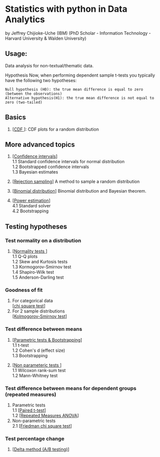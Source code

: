 # Statistics with python in Data Analytics

by Jeffrey Chijioke-Uche (IBM) (PhD Scholar - Information Technology - Harvard University & Walden University)    

## Usage:   
Data analysis for non-textual/thematic data. 

Hypothesis
Now, when performing dependent sample t-tests you typically have the following two hypotheses:

    Null hypothesis (H0): the true mean difference is equal to zero (between the observations)
    Alternative hypothesis(H1): the true mean difference is not equal to zero (two-tailed)
## Basics   

1. [<a href="https://github.com/schijioke-uche/python-paired-sample-t-test/blob/main/notebooks/CDF.ipynb">CDF </a>]: CDF plots for a random distribution   

## More advanced topics     
1. [<a href="https://github.com/schijioke-uche/python-paired-sample-t-test/blob/main/notebooks/confidence_intervals.ipynb">Confidence intervals</a>]    
	1.1  Standard confidence intervals for normal distribution   
	1.2  Bootstrapped confidence intervals   
	1.3  Bayesian estimates    

2. [<a href="https://github.com/schijioke-uche/python-paired-sample-t-test/blob/main/notebooks/Sampling%20a%20random%20distribution.ipynb">Rejection sampling</a>] A method to sample a random distribution     

3. [<a href="https://github.com/schijioke-uche/python-paired-sample-t-test/blob/main/notebooks/mle_binomial.ipynb">Binomial distribution</a>] Binomial distribution and Bayesian theorem.         

4. [<a href="https://github.com/schijioke-uche/python-paired-sample-t-test/blob/main/notebooks/Power%20estimation.ipynb">Power estimation</a>]    
4.1 Standard solver   
4.2 Bootstrapping    


## Testing hypotheses     


### Test normality on a distribution   
1. [<a href="https://github.com/schijioke-uche/python-paired-sample-t-test/blob/main/notebooks/Normality%20test.ipynb">Normality tests </a>]    
	1.1 Q-Q plots   
	1.2 Skew and Kurtosis tests   
	1.3 Kormogorov-Smirnov test  
	1.4 Shapiro-Wilk test    
	1.5 Anderson-Darling test    

### Goodness of fit     
1. For categorical data    
[<a href="https://github.com/schijioke-uche/python-paired-sample-t-test/blob/main/notebooks/Goodness%20of%20fit.ipynb">chi square test</a>]        
2. For 2 sample distributions     
[<a href="https://github.com/schijioke-uche/python-paired-sample-t-test/blob/main/notebooks/Kolmogorov-Smirnov%20test.ipynb">Kolmogorov-Smirnov test</a>]        

### Test difference between means
1. [<a href="https://github.com/schijioke-uche/python-paired-sample-t-test/blob/main/notebooks/Difference%20between%20means.ipynb">Parametric tests & Bootstrapping</a>]   
	1.1 t-test   
	1.2 Cohen's d (effect size)   
	1.3 Bootstrapping   
 
2. [<a href="https://github.com/schijioke-uche/python-paired-sample-t-test/blob/main/notebooks/Wilcoxon%20rank-sum%20test.ipynb">Non parameteric tests </a>]    
	1.1 Wilcoxon rank-sum test    
	1.2 Mann-Whitney test  

### Test difference between means for dependent groups (repeated measures)      
1. Parametric tests      
1.1 [<a href="https://github.com/schijioke-uche/python-paired-sample-t-test/blob/main/notebooks/paired%20t-test.ipynb">Paired t-test</a>]     
1.2 [<a href="https://github.com/schijioke-uche/python-paired-sample-t-test/blob/main/notebooks/Repeated%20measures%20ANOVA.ipynb">Repeated Measures ANOVA</a>]    
2. Non-parametric tests      
2.1 [<a href="https://github.com/schijioke-uche/python-paired-sample-t-test/blob/main/notebooks/Friedman%20chi%20square.ipynb">Friedman chi square test</a>]    

### Test percentage change     
1. [<a href="https://github.com/schijioke-uche/python-paired-sample-t-test/blob/main/notebooks/delta%20method.ipynb">Delta method (A/B testing)</a>]     
